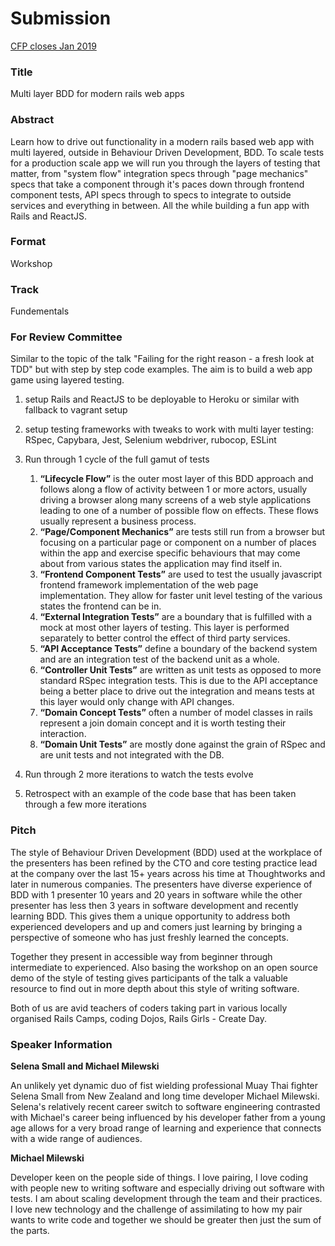 # Submission

[CFP closes Jan 2019](https://cfp.rubycentral.org/events/railsconf2019/proposals)

### Title

Multi layer BDD for modern rails web apps

### Abstract

  Learn how to drive out functionality in a modern rails based web app with
  multi layered, outside in Behaviour Driven Development, BDD. To scale tests
  for a production scale app we will run you through the layers of testing that
  matter, from "system flow" integration specs through "page mechanics" specs
  that take a component through it's paces down through frontend component
  tests, API specs through to specs to integrate to outside services and
  everything in between. All the while building a fun app with Rails and
  ReactJS.

### Format

  Workshop

### Track

  Fundementals

### For Review Committee

Similar to the topic of the talk "Failing for the right reason - a fresh look
at TDD" but with step by step code examples. The aim is to build a web app game
using layered testing.

1. setup Rails and ReactJS to be deployable to Heroku or similar with fallback
   to vagrant setup
1. setup testing frameworks with tweaks to work with multi layer testing:
   RSpec, Capybara, Jest, Selenium webdriver, rubocop, ESLint
1. Run through 1 cycle of the full gamut of tests

    1. **“Lifecycle Flow”** is the outer most layer of this BDD approach and
       follows along a flow of activity between 1 or more actors, usually
       driving a browser along many screens of a web style applications leading
       to one of a number of possible flow on effects. These flows usually
       represent a business process.
    1. **“Page/Component Mechanics”** are tests still run from a browser but
       focusing on a particular page or component on a number of places within
       the app and exercise specific behaviours that may come about from
       various states the application may find itself in.
    1. **“Frontend Component Tests”** are used to test the usually javascript
       frontend framework implementation of the web page implementation. They
       allow for faster unit level testing of the various states the frontend
       can be in.
    1. **“External Integration Tests”** are a boundary that is fulfilled with a
       mock at most other layers of testing. This layer is performed separately
       to better control the effect of third party services.
    1. **“API Acceptance Tests”** define a boundary of the backend system and
       are an integration test of the backend unit as a whole.
    1. **“Controller Unit Tests”** are written as unit tests as opposed to more
       standard RSpec integration tests. This is due to the API acceptance
       being a better place to drive out the integration and means tests at
       this layer would only change with API changes.
    1. **“Domain Concept Tests”** often a number of model classes in rails
       represent a join domain concept and it is worth testing their
       interaction.
    1. **“Domain Unit Tests”** are mostly done against the grain of RSpec and
       are unit tests and not integrated with the DB.

1. Run through 2 more iterations to watch the tests evolve
1. Retrospect with an example of the code base that has been taken through a
    few more iterations

### Pitch

The style of Behaviour Driven Development (BDD) used at the workplace of the
presenters has been refined by the CTO and core testing practice lead at the
company over the last 15+ years across his time at Thoughtworks and later in
numerous companies. The presenters have diverse experience of BDD with 1
presenter 10 years and 20 years in software while the other presenter has less
then 3 years in software development and recently learning BDD. This gives them
a unique opportunity to address both experienced developers and up and comers
just learning by bringing a perspective of someone who has just freshly learned
the concepts.

Together they present in accessible way from beginner through intermediate to
experienced. Also basing the workshop on an open source demo of the style of
testing gives participants of the talk a valuable resource to find out in more
depth about this style of writing software.

Both of us are avid teachers of coders taking part in various locally organised
Rails Camps, coding Dojos, Rails Girls - Create Day.

### Speaker Information

**Selena Small and Michael Milewski**

An unlikely yet dynamic duo of fist wielding professional Muay Thai fighter
Selena Small from New Zealand and long time developer Michael Milewski.
Selena's relatively recent career switch to software engineering contrasted
with Michael's career being influenced by his developer father from a young age
allows for a very broad range of learning and experience that connects with a
wide range of audiences.

**Michael Milewski**

Developer keen on the people side of things. I love pairing, I love coding with
people new to writing software and especially driving out software with tests.
I am about scaling development through the team and their practices. I love new
technology and the challenge of assimilating to how my pair wants to write code
and together we should be greater then just the sum of the parts.

